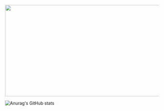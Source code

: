 
<a href="https://github.com/devxb/gitanimals">
<img
  src="https://render.gitanimals.org/farms/sem201"
  width="600"
  height="300"
/>
</a>
</a>

![Anurag's GitHub stats](https://github-readme-stats.vercel.app/api?username=sem201&show_icons=true&theme=dracula)

<!--
**sem201/sem201** is a ✨ _special_ ✨ repository because its `README.md` (this file) appears on your GitHub profile.

Here are some ideas to get you started:

- 🔭 I’m currently working on ...
- 🌱 I’m currently learning ...
- 👯 I’m looking to collaborate on ...
- 🤔 I’m looking for help with ...
- 💬 Ask me about ...
- 📫 How to reach me: ...
- 😄 Pronouns: ...
- ⚡ Fun fact: ...
-->
